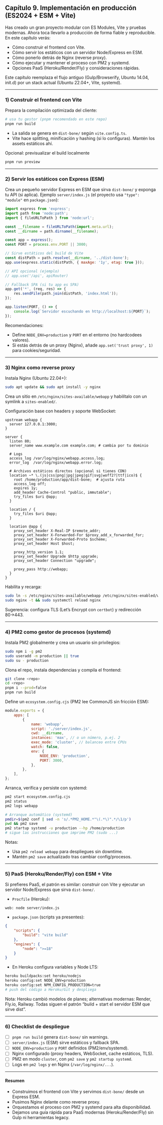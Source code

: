 ## Capítulo 9. Implementación en producción (ES2024 + ESM + Vite)

Has creado un gran proyecto modular con ES Modules, Vite y pruebas modernas. Ahora toca llevarlo a producción de forma fiable y reproducible. En este capítulo verás:

- Cómo construir el frontend con Vite.
- Cómo servir los estáticos con un servidor Node/Express en ESM.
- Cómo ponerlo detrás de Nginx (reverse proxy).
- Cómo ejecutar y mantener el proceso con PM2 y systemd.
- Opciones PaaS (Heroku/Render/Fly) y consideraciones rápidas.

Este capítulo reemplaza el flujo antiguo (Gulp/Browserify, Ubuntu 14.04, init.d) por un stack actual (Ubuntu 22.04+, Vite, systemd).

---

### 1) Construir el frontend con Vite

Prepara la compilación optimizada del cliente:

```sh
# usa tu gestor (pnpm recomendado en este repo)
pnpm run build
```

- La salida se genera en `dist-bone/` según `vite.config.ts`.
- Vite hace splitting, minificación y hashing (si lo configuras). Mantén los assets estáticos ahí.

Opcional: previsualizar el build localmente

```sh
pnpm run preview
```

---

### 2) Servir los estáticos con Express (ESM)

Crea un pequeño servidor Express en ESM que sirva `dist-bone/` y exponga tu API (si aplica). Ejemplo `server/index.js` (el proyecto usa `"type": "module"` en `package.json`):

```js
import express from 'express';
import path from 'node:path';
import { fileURLToPath } from 'node:url';

const __filename = fileURLToPath(import.meta.url);
const __dirname = path.dirname(__filename);

const app = express();
const PORT = process.env.PORT || 3000;

// Sirve estáticos del build de Vite
const distPath = path.resolve(__dirname, '../dist-bone');
app.use(express.static(distPath, { maxAge: '1y', etag: true }));

// API opcional (ejemplo)
// app.use('/api', apiRouter)

// Fallback SPA (si tu app es SPA)
app.get('*', (req, res) => {
	res.sendFile(path.join(distPath, 'index.html'));
});

app.listen(PORT, () => {
	console.log(`Servidor escuchando en http://localhost:${PORT}`);
});
```

Recomendaciones:

- Define `NODE_ENV=production` y `PORT` en el entorno (no hardcodees valores).
- Si estás detrás de un proxy (Nginx), añade `app.set('trust proxy', 1)` para cookies/seguridad.

---

### 3) Nginx como reverse proxy

Instala Nginx (Ubuntu 22.04+):

```sh
sudo apt update && sudo apt install -y nginx
```

Crea un sitio en `/etc/nginx/sites-available/webapp` y habilítalo con un symlink a `sites-enabled/`.

Configuración base con headers y soporte WebSocket:

```nginx
upstream webapp {
  server 127.0.0.1:3000;
}

server {
  listen 80;
  server_name www.example.com example.com; # cambia por tu dominio

  # Logs
  access_log /var/log/nginx/webapp.access.log;
  error_log  /var/log/nginx/webapp.error.log;

  # Archivos estáticos directos (opcional si tienes CDN)
  location ~* \.(js|css|png|jpg|jpeg|gif|svg|woff2?|ttf|ico)$ {
    root /home/production/app/dist-bone;  # ajusta ruta
    access_log off;
    expires 1y;
    add_header Cache-Control "public, immutable";
    try_files $uri @app;
  }

  location / {
    try_files $uri @app;
  }

  location @app {
    proxy_set_header X-Real-IP $remote_addr;
    proxy_set_header X-Forwarded-For $proxy_add_x_forwarded_for;
    proxy_set_header X-Forwarded-Proto $scheme;
    proxy_set_header Host $host;

    proxy_http_version 1.1;
    proxy_set_header Upgrade $http_upgrade;
    proxy_set_header Connection "upgrade";

    proxy_pass http://webapp;
  }
}
```

Habilita y recarga:

```sh
sudo ln -s /etc/nginx/sites-available/webapp /etc/nginx/sites-enabled/webapp
sudo nginx -t && sudo systemctl reload nginx
```

Sugerencia: configura TLS (Let’s Encrypt con `certbot`) y redirección 80→443.

---

### 4) PM2 como gestor de procesos (systemd)

Instala PM2 globalmente y crea un usuario sin privilegios:

```sh
sudo npm i -g pm2
sudo useradd -m production || true
sudo su - production
```

Clona el repo, instala dependencias y compila el frontend:

```sh
git clone <repo>
cd <repo>
pnpm i --prod=false
pnpm run build
```

Define un `ecosystem.config.cjs` (PM2 lee CommonJS sin fricción ESM):

```js
module.exports = {
	apps: [
		{
			name: 'webapp',
			script: './server/index.js',
			cwd: __dirname,
			instances: 'max', // o un número, p.ej. 2
			exec_mode: 'cluster', // balanceo entre CPUs
			watch: false,
			env: {
				NODE_ENV: 'production',
				PORT: 3000,
			},
		},
	],
};
```

Arranca, verifica y persiste con systemd:

```sh
pm2 start ecosystem.config.cjs
pm2 status
pm2 logs webapp

# Arranque automático (systemd)
pmdir=$(pm2 conf | sed -n 's/.*PM2_HOME.*"\(.*\)".*/\1/p')
pwd && pm2 save
pm2 startup systemd -u production --hp /home/production
# sigue las instrucciones que imprime PM2 (sudo ...)
```

Notas:

- Usa `pm2 reload webapp` para despliegues sin downtime.
- Mantén `pm2 save` actualizado tras cambiar config/procesos.

---

### 5) PaaS (Heroku/Render/Fly) con ESM + Vite

Si prefieres PaaS, el patrón es similar: construir con Vite y ejecutar un servidor Node/Express que sirva `dist-bone/`.

- `Procfile` (Heroku):

```Procfile
web: node server/index.js
```

- `package.json` (scripts ya presentes):

```json
{
	"scripts": {
		"build": "vite build"
	},
	"engines": {
		"node": ">=18"
	}
}
```

- En Heroku configura variables y Node LTS:

```sh
heroku buildpacks:set heroku/nodejs
heroku config:set NODE_ENV=production
heroku config:set NPM_CONFIG_PRODUCTION=true
# push del código a Heroku/Git y despliega
```

Nota: Heroku cambió modelos de planes; alternativas modernas: Render, Fly.io, Railway. Todas siguen el patrón “build + start el servidor ESM que sirve dist”.

---

### 6) Checklist de despliegue

- [ ] `pnpm run build` genera `dist-bone/` sin warnings.
- [ ] `server/index.js` (ESM) sirve estáticos y fallback SPA.
- [ ] `NODE_ENV=production` y `PORT` definidos (PM2/env/systemd).
- [ ] Nginx configurado (proxy headers, WebSocket, cache estáticos, TLS).
- [ ] PM2 en modo `cluster`, con `pm2 save` y `pm2 startup systemd`.
- [ ] Logs en `pm2 logs` y en Nginx (`/var/log/nginx/...`).

---

#### Resumen

- Construimos el frontend con Vite y servimos `dist-bone/` desde un Express ESM.
- Pusimos Nginx delante como reverse proxy.
- Orquestamos el proceso con PM2 y systemd para alta disponibilidad.
- Dejamos una guía rápida para PaaS modernas (Heroku/Render/Fly) sin Gulp ni herramientas legacy.
